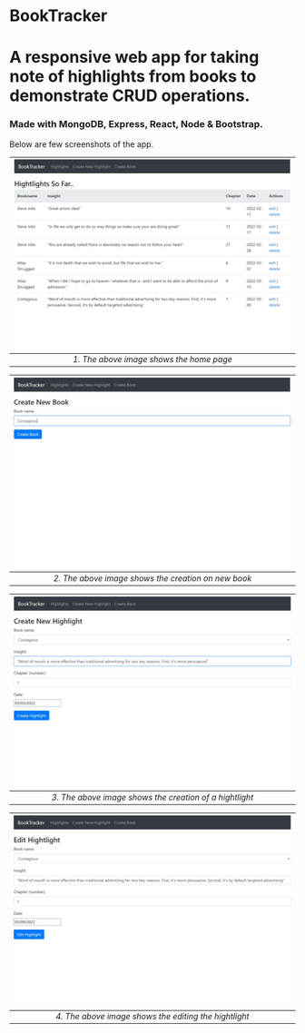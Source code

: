 # BookTracker
<h1>A responsive web app for taking note of highlights from books to demonstrate CRUD operations.</h2>

<h3>Made with MongoDB, Express, React, Node & Bootstrap.</h3>

<p>Below are few screenshots of the app.</p>

|![home_pg](https://github.com/wonderfulvamsi/BookTracker/blob/main/screenshots/home.JPG)|
|:--:| 
|*1. The above image shows the home page*|

|![new_book](https://github.com/wonderfulvamsi/BookTracker/blob/main/screenshots/new%20book.JPG)|
|:--:| 
|*2. The above image shows the creation on new book*|

| ![new_book](https://github.com/wonderfulvamsi/BookTracker/blob/main/screenshots/2.JPG) |
|:--:| 
|*3. The above image shows the creation of a hightlight*|

| ![new_book](https://github.com/wonderfulvamsi/BookTracker/blob/main/screenshots/3.JPG) |
|:--:| 
|*4. The above image shows the editing the hightlight*|
